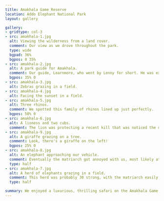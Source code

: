 ```yaml
---
title: Amakhala Game Reserve
location: Addo Elephant National Park
layout: gallery

gallery:
- gridtype: col-3
- src: amakhala-1.jpg
  alt: Viewing the wilderness from a land rover.
  comment: Our view as we drove throughout the park.
  type: wide
  bgpad: 36%
  bgpos: 0 35%
- src: amakhala-2.jpg
  alt: A park guide for Amakhala.
  comment: Our guide, Learnmore, who went by Lenny for short. He was extremely knowledgable and bold, getting us as close to the animals as possible while keeping us safe.
  bgpos: 35% 0
- src: amakhala-3.jpg
  alt: Zebras grazing in a field.
- src: amakhala-4.jpg
  alt: Facing the sunset in a field.
- src: amakhala-5.jpg
  alt: Three rhinos.
  comment: We spotted this family of rhinos lined up just perfectly.
  bgpos: 50% 0
- src: amakhala-6.jpg
  alt: A lioness and two cubs.
  comment: The lion was protecting a recent kill that was noticed the day before in the morning, but the lioness was fairly comfortable with us observing her two cubs. Eventually she shooed them off into the bushes but we got to watch them for at least 15 minutes.
- src: amakhala-9.jpg
  alt: A giraffe grazing on a tree.
  comment: Look, there's a giraffe on the left!
  bgpos: 25% 0
- src: amakhala-8.jpg
  alt: An elephant approaching our vehicle.
  comment: Eventually the matriarch got annoyed with us, most likely attempting to defend the newborn that was with them. We watched the elephants for about 20 minutes because they were occupying the only path back to our lodge, and we had to let all of them cross the road first.
  type: half
- src: amakhala-7.jpg
  alt: A herd of elephants grazing in a field.
  comment: This herd was probably 30 strong, with the matriarch easily identifiable due to a transponder placed on her head.
  type: half

summary: We enjoyed a luxurious, thrilling safari on the Amakhala Game Reserve. We saw four of the Big 5 in their natural habitats, living freely under the protection of the game park we visited.
---
```

